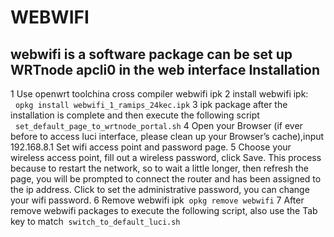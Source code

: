 WEBWIFI
===
webwifi is a software package can be set up WRTnode apcli0 in the web interface
Installation
---
1 Use openwrt toolchina cross compiler webwifi ipk
2 install webwifi ipk:
  `opkg install webwifi_1_ramips_24kec.ipk`
3 ipk package after the installation is complete and then execute the following script
  `set_default_page_to_wrtnode_portal.sh`
4 Open your Browser (if ever before to access luci interface, please clean up your Browser’s cache),input 192.168.8.1 
Set wifi access point and password page.
5 Choose your wireless access point, fill out a wireless password, click Save. This process because to restart the network, so to wait a little longer, then refresh the page, you will be prompted to connect the router and has been assigned to the ip address. Click to set the administrative password, you can change your wifi password.
6 Remove webwifi ipk
 `opkg remove webwifi`
7 After remove webwifi packages to execute the following script, also use the Tab key to match
 `switch_to_default_luci.sh`

